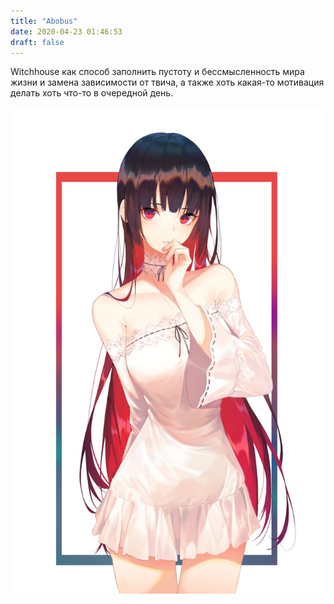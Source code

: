 ```yaml
---
title: "Abobus"
date: 2020-04-23 01:46:53
draft: false
---
```


Witchhouse как способ заполнить пустоту и бессмысленность мира жизни и замена зависимости от твича, а также хоть какая-то мотивация делать хоть что-то в очередной день.

![](/img/vk/Zl91wsEr1q0.jpg)
